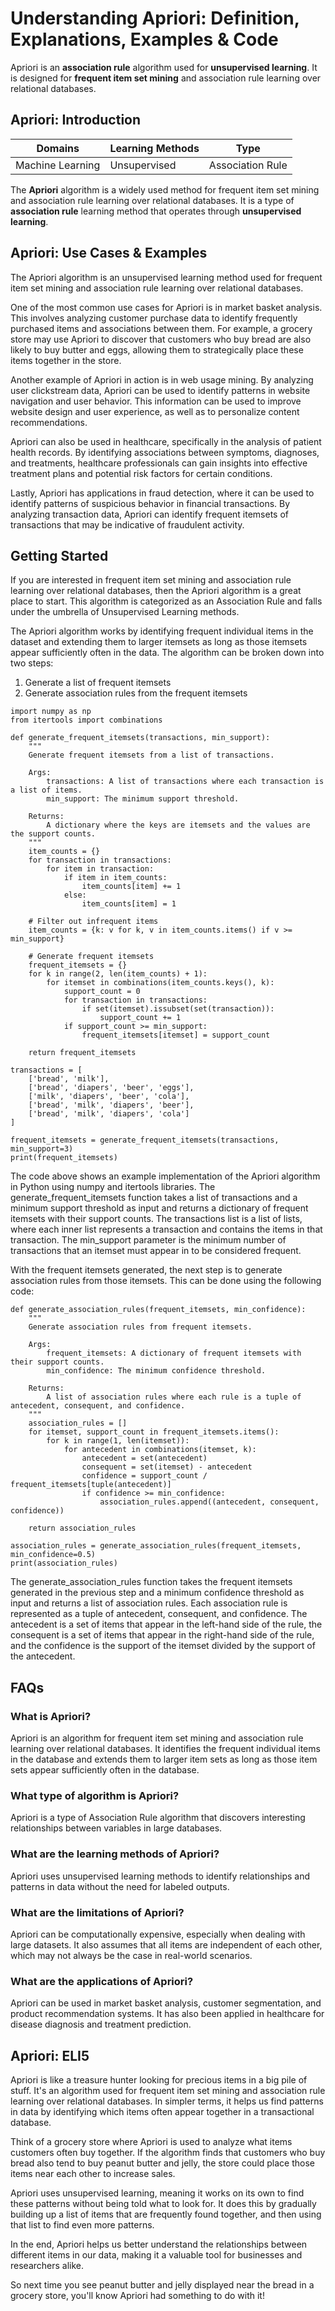 # Understanding Apriori: Definition, Explanations, Examples & Code

Apriori is an **association rule** algorithm used for **unsupervised
learning**. It is designed for **frequent item set mining** and association
rule learning over relational databases.

## Apriori: Introduction

Domains | Learning Methods | Type  
---|---|---  
Machine Learning | Unsupervised | Association Rule  
  
The **Apriori** algorithm is a widely used method for frequent item set mining
and association rule learning over relational databases. It is a type of
**association rule** learning method that operates through **unsupervised
learning**.

## Apriori: Use Cases & Examples

The Apriori algorithm is an unsupervised learning method used for frequent
item set mining and association rule learning over relational databases.

One of the most common use cases for Apriori is in market basket analysis.
This involves analyzing customer purchase data to identify frequently
purchased items and associations between them. For example, a grocery store
may use Apriori to discover that customers who buy bread are also likely to
buy butter and eggs, allowing them to strategically place these items together
in the store.

Another example of Apriori in action is in web usage mining. By analyzing user
clickstream data, Apriori can be used to identify patterns in website
navigation and user behavior. This information can be used to improve website
design and user experience, as well as to personalize content recommendations.

Apriori can also be used in healthcare, specifically in the analysis of
patient health records. By identifying associations between symptoms,
diagnoses, and treatments, healthcare professionals can gain insights into
effective treatment plans and potential risk factors for certain conditions.

Lastly, Apriori has applications in fraud detection, where it can be used to
identify patterns of suspicious behavior in financial transactions. By
analyzing transaction data, Apriori can identify frequent itemsets of
transactions that may be indicative of fraudulent activity.

## Getting Started

If you are interested in frequent item set mining and association rule
learning over relational databases, then the Apriori algorithm is a great
place to start. This algorithm is categorized as an Association Rule and falls
under the umbrella of Unsupervised Learning methods.

The Apriori algorithm works by identifying frequent individual items in the
dataset and extending them to larger itemsets as long as those itemsets appear
sufficiently often in the data. The algorithm can be broken down into two
steps:

  1. Generate a list of frequent itemsets
  2. Generate association rules from the frequent itemsets

    
    
    
    import numpy as np
    from itertools import combinations
    
    def generate_frequent_itemsets(transactions, min_support):
        """
        Generate frequent itemsets from a list of transactions.
    
        Args:
            transactions: A list of transactions where each transaction is a list of items.
            min_support: The minimum support threshold.
    
        Returns:
            A dictionary where the keys are itemsets and the values are the support counts.
        """
        item_counts = {}
        for transaction in transactions:
            for item in transaction:
                if item in item_counts:
                    item_counts[item] += 1
                else:
                    item_counts[item] = 1
    
        # Filter out infrequent items
        item_counts = {k: v for k, v in item_counts.items() if v >= min_support}
    
        # Generate frequent itemsets
        frequent_itemsets = {}
        for k in range(2, len(item_counts) + 1):
            for itemset in combinations(item_counts.keys(), k):
                support_count = 0
                for transaction in transactions:
                    if set(itemset).issubset(set(transaction)):
                        support_count += 1
                if support_count >= min_support:
                    frequent_itemsets[itemset] = support_count
    
        return frequent_itemsets
    
    transactions = [
        ['bread', 'milk'],
        ['bread', 'diapers', 'beer', 'eggs'],
        ['milk', 'diapers', 'beer', 'cola'],
        ['bread', 'milk', 'diapers', 'beer'],
        ['bread', 'milk', 'diapers', 'cola']
    ]
    
    frequent_itemsets = generate_frequent_itemsets(transactions, min_support=3)
    print(frequent_itemsets)
    
    

The code above shows an example implementation of the Apriori algorithm in
Python using numpy and itertools libraries. The generate_frequent_itemsets
function takes a list of transactions and a minimum support threshold as input
and returns a dictionary of frequent itemsets with their support counts. The
transactions list is a list of lists, where each inner list represents a
transaction and contains the items in that transaction. The min_support
parameter is the minimum number of transactions that an itemset must appear in
to be considered frequent.

With the frequent itemsets generated, the next step is to generate association
rules from those itemsets. This can be done using the following code:

    
    
    
    def generate_association_rules(frequent_itemsets, min_confidence):
        """
        Generate association rules from frequent itemsets.
    
        Args:
            frequent_itemsets: A dictionary of frequent itemsets with their support counts.
            min_confidence: The minimum confidence threshold.
    
        Returns:
            A list of association rules where each rule is a tuple of antecedent, consequent, and confidence.
        """
        association_rules = []
        for itemset, support_count in frequent_itemsets.items():
            for k in range(1, len(itemset)):
                for antecedent in combinations(itemset, k):
                    antecedent = set(antecedent)
                    consequent = set(itemset) - antecedent
                    confidence = support_count / frequent_itemsets[tuple(antecedent)]
                    if confidence >= min_confidence:
                        association_rules.append((antecedent, consequent, confidence))
    
        return association_rules
    
    association_rules = generate_association_rules(frequent_itemsets, min_confidence=0.5)
    print(association_rules)
    
    

The generate_association_rules function takes the frequent itemsets generated
in the previous step and a minimum confidence threshold as input and returns a
list of association rules. Each association rule is represented as a tuple of
antecedent, consequent, and confidence. The antecedent is a set of items that
appear in the left-hand side of the rule, the consequent is a set of items
that appear in the right-hand side of the rule, and the confidence is the
support of the itemset divided by the support of the antecedent.

## FAQs

### What is Apriori?

Apriori is an algorithm for frequent item set mining and association rule
learning over relational databases. It identifies the frequent individual
items in the database and extends them to larger item sets as long as those
item sets appear sufficiently often in the database.

### What type of algorithm is Apriori?

Apriori is a type of Association Rule algorithm that discovers interesting
relationships between variables in large databases.

### What are the learning methods of Apriori?

Apriori uses unsupervised learning methods to identify relationships and
patterns in data without the need for labeled outputs.

### What are the limitations of Apriori?

Apriori can be computationally expensive, especially when dealing with large
datasets. It also assumes that all items are independent of each other, which
may not always be the case in real-world scenarios.

### What are the applications of Apriori?

Apriori can be used in market basket analysis, customer segmentation, and
product recommendation systems. It has also been applied in healthcare for
disease diagnosis and treatment prediction.

## Apriori: ELI5

Apriori is like a treasure hunter looking for precious items in a big pile of
stuff. It's an algorithm used for frequent item set mining and association
rule learning over relational databases. In simpler terms, it helps us find
patterns in data by identifying which items often appear together in a
transactional database.

Think of a grocery store where Apriori is used to analyze what items customers
often buy together. If the algorithm finds that customers who buy bread also
tend to buy peanut butter and jelly, the store could place those items near
each other to increase sales.

Apriori uses unsupervised learning, meaning it works on its own to find these
patterns without being told what to look for. It does this by gradually
building up a list of items that are frequently found together, and then using
that list to find even more patterns.

In the end, Apriori helps us better understand the relationships between
different items in our data, making it a valuable tool for businesses and
researchers alike.

So next time you see peanut butter and jelly displayed near the bread in a
grocery store, you'll know Apriori had something to do with it!